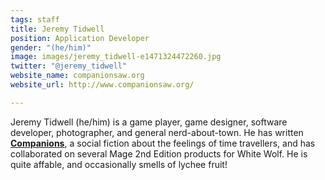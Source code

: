 ```yaml
---
tags: staff
title: Jeremy Tidwell
position: Application Developer
gender: "(he/him)"
image: images/jeremy_tidwell-e1471324472260.jpg
twitter: "@jeremy_tidwell"
website_name: companionsaw.org
website_url: http://www.companionsaw.org/

---
```

Jeremy Tidwell (he/him) is a game player, game designer, software developer, photographer, and general nerd-about-town. He has written [**Companions**](http://www.companionsaw.org/), a social fiction about the feelings of time travellers, and has collaborated on several Mage 2nd Edition products for White Wolf. He is quite affable, and occasionally smells of lychee fruit!
